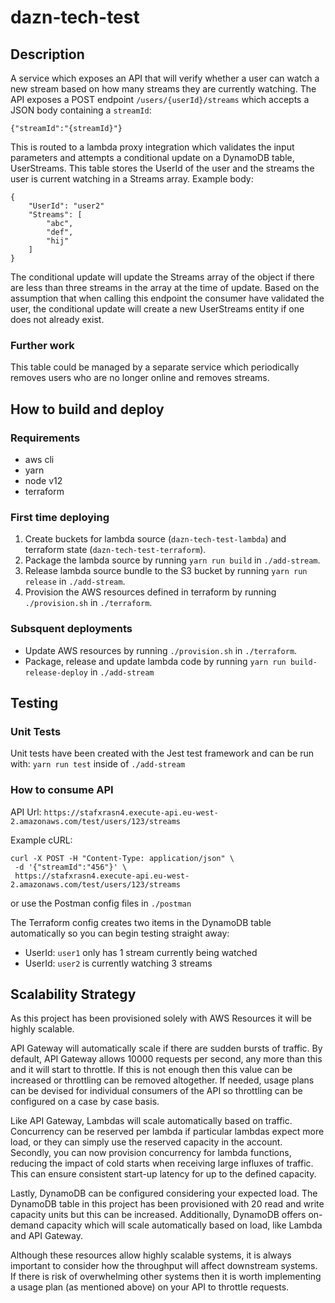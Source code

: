 # dazn-tech-test

## Description

A service which exposes an API that will verify whether a user can watch a new stream based on how many streams they are currently watching. The API exposes a POST endpoint `/users/{userId}/streams` which accepts a JSON body containing a `streamId`:
```
{"streamId":"{streamId}"}
```
This is routed to a lambda proxy integration which validates the input parameters and attempts a conditional update on a DynamoDB table, UserStreams. This table stores the UserId of the user and the streams the user is current watching in a Streams array. Example body:
```
{
    "UserId": "user2"
    "Streams": [
        "abc",
        "def",
        "hij"
    ]
}
```
The conditional update will update the Streams array of the object if there are less than three streams in the array at the time of update. Based on the assumption that when calling this endpoint the consumer have validated the user, the conditional update will create a new UserStreams entity if one does not already exist.

### Further work

This table could be managed by a separate service which periodically removes users who are no longer online and removes streams.

## How to build and deploy

### Requirements

- aws cli
- yarn
- node v12
- terraform

### First time deploying
1. Create buckets for lambda source (`dazn-tech-test-lambda`) and terraform state (`dazn-tech-test-terraform`).
1. Package the lambda source by running `yarn run build` in `./add-stream`.
1. Release lambda source bundle to the S3 bucket by running `yarn run release` in `./add-stream`.
1. Provision the AWS resources defined in terraform by running `./provision.sh` in `./terraform`.

### Subsquent deployments

- Update AWS resources by running `./provision.sh` in `./terraform`.
- Package, release and update lambda code by running `yarn run build-release-deploy` in `./add-stream`

## Testing

### Unit Tests

Unit tests have been created with the Jest test framework and can be run with: `yarn run test` inside of `./add-stream`

### How to consume API

API Url: `https://stafxrasn4.execute-api.eu-west-2.amazonaws.com/test/users/123/streams`

Example cURL:
```
curl -X POST -H "Content-Type: application/json" \
 -d '{"streamId":"456"}' \                 
 https://stafxrasn4.execute-api.eu-west-2.amazonaws.com/test/users/123/streams
```
or use the Postman config files in `./postman`

The Terraform config creates two items in the DynamoDB table automatically so you can begin testing straight away:
- UserId: `user1` only has 1 stream currently being watched
- UserId: `user2` is currently watching 3 streams

## Scalability Strategy

As this project has been provisioned solely with AWS Resources it will be highly scalable. 

API Gateway will automatically scale if there are sudden bursts of traffic. By default, API Gateway allows 10000 requests per second, any more than this and it will start to throttle. If this is not enough then this value can be increased or throttling can be removed altogether. If needed, usage plans can be devised for individual consumers of the API so throttling can be configured on a case by case basis. 

Like API Gateway, Lambdas will scale automatically based on traffic. Concurrency can be reserved per lambda if particular lambdas expect more load, or they can simply use the reserved capacity in the account. Secondly, you can now provision concurrency for lambda functions, reducing the impact of cold starts when receiving large influxes of traffic. This can ensure consistent start-up latency for up to the defined capacity. 

Lastly, DynamoDB can be configured considering your expected load. The DynamoDB table in this project has been provisioned with 20 read and write capacity units but this can be increased. Additionally, DynamoDB offers on-demand capacity which will scale automatically based on load, like Lambda and API Gateway.

Although these resources allow highly scalable systems, it is always important to consider how the throughput will affect downstream systems. If there is risk of overwhelming other systems then it is worth implementing a usage plan (as mentioned above) on your API to throttle requests.